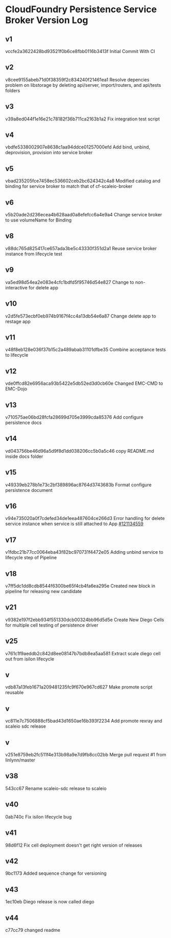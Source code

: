 # CloudFoundry Persistence Service Broker Version Log
## v1
vccfe2a3622428bd93521f0b6ce8fbb0116b3413f Initial Commit With CI
## v2
v8cee9155abeb71d0f38359f2c834240f21461ea1 Resolve depencies problem on libstorage by deleting api/server, import/routers, and api/tests folders
## v3
v39a8ed044f1e16e21c78182f36b711ca2163b1a2 Fix integration test script
## v4
vbdfe5338002907e8638c1aa94ddce01257000efd Add bind, unbind, deprovision, provision into service broker
## v5
vbad235205fce7458ec536602ceb2bc624342c4a8 Modified catalog and binding for service broker to match that of cf-scaleio-broker
## v6
v5b20ade2d236ecea4b628aad0a8efefcc6a4e9a4 Change service broker to use volumeName for Binding
## v8
v88dc765d825417ce657ada3be5c43330f351d2a1 Reuse service broker instance from lifecycle test
## v9
va5ed98d54ea2e083e4cfc1bdfd5f95746d54e827 Change to non-interactive for delete app
## v10
v2d5fe573ecbf0eb974b9167f4cc4a13db54e6a87 Change delete app to restage app
## v11
v48f8eb128e036f37b15c2a489abab31101dfbe35 Combine acceptance tests to lifecycle
## v12
vde0ffcd82e6956aca93b5422e5db52ed3d0cb60e Changed EMC-CMD to EMC-Dojo
## v13
v710575ae06bd28fcfa28699d705e3999cda85376 Add configure persistence docs
## v14
vd043756be46d96a5d9f8d1dd038206cc5b0a5c46 copy README.md inside docs folder
## v15
v49339eb278b1e73c2bf389896ac8764d3743683b Format configure persistence document
## v16
v94e735020a0f7cdefed34de1eea487604ce266d3 Error handling for delete service instance when service is still attached to App [#121134559](https://www.pivotaltracker.com/story/show/121134559)
## v17
v1fdbc21b77cc0064eba43f82bc970731f4472e05 Adding unbind service to lifecycle step of Pipeline
## v18
v7ff5dc1dd8cdb8544f6300be65f4cb4fa6ea295e Created new block in pipeline for releasing new candidate
## v21
v9382e197f2ebb934f551330dcb00324bb96d5d5e Create New Diego Cells for multiple cell testing of persistence driver
## v25
v761c1f9aeddb2c842d8ee08147b7bdb8ea5aa581 Extract scale diego cell out from isilon lifecycle
## v
vdb87a13feb1671a209481235fc9f670e967cd627 Make promote script reusable
## v
vc811e7c7506888cf5bad43d1650ae16b393f2234 Add promote rexray and scaleio sdc release
## v
v251e8759eb2fc511f4e313b98a9e7d9fb8cc02bb Merge pull request #1 from linlynn/master
## v38
543cc67 Rename scaleio-sdc release to scaleio
## v40
0ab740c Fix isilon lifecycle bug
## v41
98d6f12 Fix cell deployment doesn't get right version of releases
## v42
9bc1173 Added sequence change for versioning
## v43
1ec10eb Diego release is now called diego
## v44
c77cc79 changed readme
